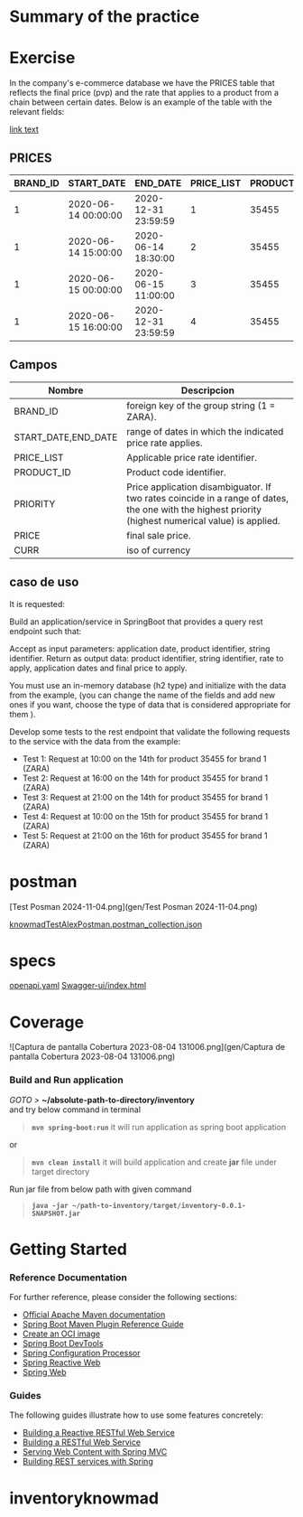 
# Summary of the practice


# Exercise

In the company's e-commerce database we have the PRICES table that reflects the final price (pvp) and the rate that applies to a product from
a chain between certain dates. Below is an example of the table with the relevant fields:


[link text](postman/knowmadTestAlexPostman.postman_collection.json)



PRICES
-------

| BRAND_ID | START_DATE | END_DATE | PRICE_LIST | PRODUCT_ID | PRIORITY | PRICE | CURR |
|----------|------------|----------|------------|------------|----------|-------|------|
| 1 | 2020-06-14 00:00:00 | 2020-12-31 23:59:59 | 1 | 35455 | 0 | 35.50 | EUR |
| 1 | 2020-06-14 15:00:00 | 2020-06-14 18:30:00 | 2 | 35455 | 1 | 25.45 | EUR |
| 1 | 2020-06-15 00:00:00 | 2020-06-15 11:00:00 | 3 | 35455 | 1 | 30.50 | EUR |
| 1 | 2020-06-15 16:00:00 | 2020-12-31 23:59:59 | 4 | 35455 | 1 | 38.95 | EUR |

## Campos

| Nombre | Descripcion |
|--------|-------------|
| BRAND_ID | foreign key of the group string (1 = ZARA). |
| START_DATE,END_DATE | range of dates in which the indicated price rate applies. |
| PRICE_LIST | Applicable price rate identifier. |
| PRODUCT_ID | Product code identifier. |
| PRIORITY | Price application disambiguator. If two rates coincide in a range of dates, the one with the highest priority (highest numerical value) is applied. |
| PRICE | final sale price. |
| CURR | iso of currency |

## caso de uso

It is requested:

Build an application/service in SpringBoot that provides a query rest endpoint such that:

Accept as input parameters: application date, product identifier, string identifier.
Return as output data: product identifier, string identifier, rate to apply, application dates and final price to apply.

You must use an in-memory database (h2 type) and initialize with the data from the example, (you can change the name of the fields and add new ones if you want, choose the type of data that is considered appropriate for them ).

Develop some tests to the rest endpoint that validate the following requests to the service with the data from the example:

* Test 1: Request at 10:00 on the 14th for product 35455 for brand 1 (ZARA)
* Test 2: Request at 16:00 on the 14th for product 35455 for brand 1 (ZARA)
* Test 3: Request at 21:00 on the 14th for product 35455 for brand 1 (ZARA)
* Test 4: Request at 10:00 on the 15th for product 35455 for brand 1 (ZARA)
* Test 5: Request at 21:00 on the 16th for product 35455 for brand 1 (ZARA)


# postman
[Test Posman 2024-11-04.png](gen/Test Posman 2024-11-04.png)



[knowmadTestAlexPostman.postman_collection.json](postman/knowmadTestAlexPostman.postman_collection.json)

# specs
[openapi.yaml](specs%2Fopenapi.yaml)
[Swagger-ui/index.html](http://localhost:8080/swagger-ui/index.html)


# Coverage
![Captura de pantalla Cobertura 2023-08-04 131006.png](gen/Captura de pantalla Cobertura 2023-08-04 131006.png)





###  Build and Run application
[]()
_GOTO >_ **~/absolute-path-to-directory/inventory**  
and try below command in terminal
> **```mvn spring-boot:run```** it will run application as spring boot application


or
> **```mvn clean install```** it will build application and create **jar** file under target directory

Run jar file from below path with given command
> **```java -jar ~/path-to-inventory/target/inventory-0.0.1-SNAPSHOT.jar```**







# Getting Started

### Reference Documentation

For further reference, please consider the following sections:

* [Official Apache Maven documentation](https://maven.apache.org/guides/index.html)
* [Spring Boot Maven Plugin Reference Guide](https://docs.spring.io/spring-boot/docs/3.1.2/maven-plugin/reference/html/)
* [Create an OCI image](https://docs.spring.io/spring-boot/docs/3.1.2/maven-plugin/reference/html/#build-image)
* [Spring Boot DevTools](https://docs.spring.io/spring-boot/docs/3.1.2/reference/htmlsinge/index.html#using.devtools)
* [Spring Configuration Processor](https://docs.spring.io/spring-boot/docs/3.1.2/reference/htmlsinge/index.html#appendix.configuration-metadata.annotation-processor)
* [Spring Reactive Web](https://docs.spring.io/spring-boot/docs/3.1.2/reference/htmlsinge/index.html#web.reactive)
* [Spring Web](https://docs.spring.io/spring-boot/docs/3.1.2/reference/htmlsinge/index.html#web)

### Guides

The following guides illustrate how to use some features concretely:

* [Building a Reactive RESTful Web Service](https://spring.io/guides/gs/reactive-rest-service/)
* [Building a RESTful Web Service](https://spring.io/guides/gs/rest-service/)
* [Serving Web Content with Spring MVC](https://spring.io/guides/gs/serving-web-content/)
* [Building REST services with Spring](https://spring.io/guides/tutorials/rest/)


# inventoryknowmad